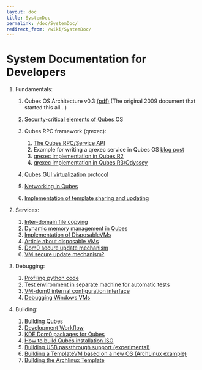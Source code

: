 ```yaml
---
layout: doc
title: SystemDoc
permalink: /doc/SystemDoc/
redirect_from: /wiki/SystemDoc/
---
```


System Documentation for Developers
===================================

1.  Fundamentals:
    1.  Qubes OS Architecture v0.3 [(pdf)](http://files.qubes-os.org/files/doc/arch-spec-0.3.pdf) (The original 2009 document that started this all...)
    2.  [Security-critical elements of Qubes OS](/doc/SecurityCriticalCode)
    3.  Qubes RPC framework (qrexec):
        1.  [The Qubes RPC/Service API](/doc/Qrexec)
        2.  Example for writing a qrexec service in Qubes OS [blog post](http://theinvisiblethings.blogspot.com/2013/02/converting-untrusted-pdfs-into-trusted.html)
        3.  [qrexec implementation in Qubes R2](/doc/Qrexec2Implementation)
        4.  [qrexec implementation in Qubes R3/Odyssey](/doc/Qrexec3Implementation)

    4.  [Qubes GUI virtualization protocol](/doc/GUIdocs)
    5.  [Networking in Qubes](/doc/QubesNet)
    6.  [Implementation of template sharing and updating](/doc/TemplateImplementation)

2.  Services:
    1.  [Inter-domain file copying](/doc/Qfilecopy)
    2.  [Dynamic memory management in Qubes](/doc/Qmemman)
    3.  [Implementation of DisposableVMs](/doc/DVMimpl)
    4.  [Article about disposable VMs](http://theinvisiblethings.blogspot.com/2010/06/disposable-vms.html)
    5.  [Dom0 secure update mechanism](/doc/Dom0SecureUpdates)
    6.  [VM secure update mechanism?](/doc/VMSecureUpdates)

3.  Debugging:
    1.  [Profiling python code](/doc/Profiling)
    2.  [Test environment in separate machine for automatic tests](/doc/TestBench)
    3.  [VM-dom0 internal configuration interface](/doc/SystemDoc/VMInterface)
    4.  [Debugging Windows VMs](/doc/WindowsDebugging)

4.  Building:
    1.  [Building Qubes](/doc/QubesBuilder)
    2.  [Development Workflow](/doc/DevelopmentWorkflow)
    3.  [KDE Dom0 packages for Qubes](/doc/KdeDom0)
    4.  [How to build Qubes installation ISO](/doc/InstallationIsoBuilding)
    5.  [Building USB passthrough support (experimental)](/doc/USBVM)
    6.  [Building a TemplateVM based on a new OS (ArchLinux example)](/doc/BuildingNonFedoraTemplate)
    7.  [Building the Archlinux Template](/doc/BuildingArchlinuxTemplate)


